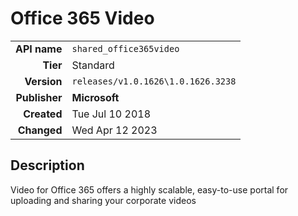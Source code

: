 # Office 365 Video
| | |
|-:|-|
|**API name**|`shared_office365video`|
|**Tier**|Standard|
|**Version**|`releases/v1.0.1626\1.0.1626.3238`|
|**Publisher**|**Microsoft**|
|**Created**|Tue Jul 10 2018|
|**Changed**|Wed Apr 12 2023|

## Description
Video for Office 365 offers a highly scalable, easy-to-use portal for uploading and sharing your corporate videos

